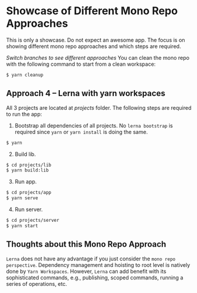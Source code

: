 # Showcase of Different Mono Repo Approaches

This is only a showcase. Do not expect an awesome app. The focus is on showing different mono repo approaches and which steps are required.

_Switch branches to see different approaches_
You can clean the mono repo with the following command to start from a clean workspace:

```bash
$ yarn cleanup
```

## Approach 4 &ndash; Lerna with yarn workspaces

All 3 projects are located at _projects_ folder. The following steps are required to run the app:

1. Bootstrap all dependencies of all projects. No `lerna bootstrap` is required since `yarn` or `yarn install` is doing the same.

```bash
$ yarn
```

2. Build lib.

```bash
$ cd projects/lib
$ yarn build:lib
```

3. Run app.

```bash
$ cd projects/app
$ yarn serve
```

4. Run server.

```bash
$ cd projects/server
$ yarn start
```

## Thoughts about this Mono Repo Approach

`Lerna` does not have any advantage if you just consider the `mono repo perspective`. Dependency management and hoisting to root level is natively done by `Yarn Workspaces`. However, `Lerna` can add benefit with its sophisticated commands, e.g., publishing, scoped commands, running a series of operations, etc.

